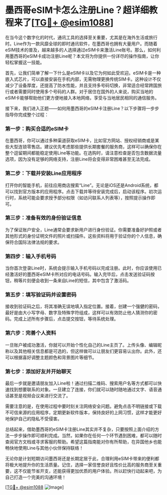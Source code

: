 # 墨西哥eSIM卡怎么注册Line？超详细教程来了[[TG💪+ @esim1088](https://t.me/s/esim1088)]

在当今这个数字化的时代，通讯工具的选择至关重要，尤其是在海外生活或旅行时。Line作为一款风靡全球的即时通讯软件，在墨西哥也拥有大量用户。而随着eSIM技术的普及，越来越多的人选择通过eSIM卡来激活Line账号。那么，如何利用墨西哥的eSIM卡成功注册Line呢？本文将为你提供一份详尽的操作指南，让你轻松掌握这一技能。

首先，让我们简单了解一下什么是eSIM卡以及它为何如此受欢迎。eSIM卡是一种嵌入式芯片，可以直接安装在手机内部，无需物理更换传统SIM卡。这种设计不仅减少了设备厚度，还提高了防水性能，并且支持多号码切换，非常适合经常跨国旅行或者需要同时使用多个号码的人群。对于居住在国外的人来说，购买当地的eSIM卡能够帮助他们更方便地接入本地网络，享受与当地居民相同的通信服务。

接下来，我们进入正题——如何用墨西哥的eSIM卡注册Line？以下步骤将一步步指导你完成整个过程：

### 第一步：购买合适的eSIM卡
在墨西哥，你可以通过多种渠道获取eSIM卡，比如官方网站、授权经销商或是某些大型连锁零售店。建议优先考虑那些提供长期套餐的服务商，这样可以确保你在整个逗留期间都能稳定使用Line等功能。在选购时，请注意检查是否包含数据流量选项，因为没有足够的网络支持，注册Line将会变得非常困难甚至无法完成。

### 第二步：下载并安装Line应用程序
打开你的智能手机，前往应用商店搜索“Line”。无论是iOS还是Android系统，都可以找到官方版本的应用程序。点击下载并等待安装完成后，启动该程序。初次运行时，系统可能会要求授予部分权限（如访问联系人列表等），按照提示操作即可。

### 第三步：准备有效的身份验证信息
为了保证账户安全，Line通常会要求新用户进行身份验证。你需要准备好护照或者其他形式的身份证明文件的照片或扫描件。这些资料将用于验证你的个人信息，确保符合国际法律法规的要求。

### 第四步：输入手机号码
当你首次登录Line时，系统会提示输入手机号码以完成注册。此时，你应该使用已经激活好的墨西哥eSIM卡所对应的电话号码。输入完毕后，点击发送验证码按钮，稍等片刻便会收到一条来自Line的短信，其中包含了激活码。

### 第五步：填写验证码并设置密码
接收到验证码之后，将其准确无误地填入指定位置。接着，创建一个强健的密码，最好是由大小写字母、数字及特殊字符组成，这样可以有效防止他人猜测你的密码。完成上述所有步骤后，点击提交按钮，等待系统处理。

### 第六步：完善个人资料
一旦账户被成功激活，你就可以开始个性化自己的Line主页了。上传头像、编辑昵称以及其他相关信息都是可选的，但这样做可以让朋友们更容易认出你。此外，还可以根据喜好调整主题颜色和背景图片等细节。

### 第七步：添加好友并开始聊天
最后一步就是邀请朋友加入Line啦！通过扫描二维码、搜索用户名等方式都可以快速找到想要联系的对象。一旦建立了连接，你们就可以随时随地通过文字、语音通话甚至是视频会议来进行交流了。

需要注意的是，在使用过程中要时刻关注网络安全问题。避免点击不明链接或下载不可信来源的应用程序，定期更新软件版本，保持良好的上网习惯，这样才能更好地保护自己的隐私不受侵害。

总结起来，借助墨西哥的eSIM卡注册Line其实并不复杂，只要按照上面介绍的方法一步步操作即可顺利完成。当然，如果你在任何一个环节遇到困难，都可以随时查阅官方文档或寻求客服的帮助。希望这篇指南能对你有所帮助，在异国他乡也能畅快地使用Line与其他小伙伴保持联络！

无论你是计划短期访问墨西哥还是长期定居于此，合理利用eSIM卡带来的便利都将极大地提升你的生活质量。记住，选择一家信誉良好且性价比高的服务商至关重要，这不仅能节省开支，还能获得更加优质的用户体验。所以赶快行动起来吧，为自己打造一个完美的沟通环境！

[[TG💪+ @esim1088](https://t.me/s/esim1088) ![Image](https://i.postimg.cc/4NQfJmqS/Snipaste-2025-05-13-00-14-12.png)]